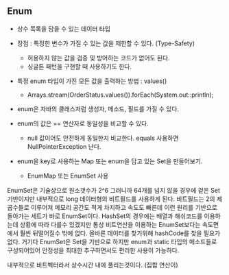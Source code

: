 ## Enum

- 상수 목록을 담을 수 있는 데이터 타입
- 장점 : 특정한 변수가 가질 수 있는 값을 제한할 수 있다. (Type-Safety)
  - 허용하지 않는 값을 검증 및 방어하는 코드가 없어도 된다. 
  - 싱글톤 패턴을 구현할 때 사용하기도 한다.

- 특정 enum 타입이 가진 모든 값을 출력하는 방법 : values() 
  - Arrays.stream(OrderStatus.values()).forEach(System.out::println);

- enum은 자바의 클래스처럼 생성자, 메소드, 필드를 가질 수 있다.

- enum의 값은 == 연산자로 동일성을 비교할 수 있다. 
  - null 값이어도 안전하게 동일한지 비교한다. equals 사용하면 NullPointerException 난다.

- enum을 key로 사용하는 Map 또는 enum을 담고 있는 Set을 만들어보기.
  - EnumMap 또는 EnumSet 사용 

EnumSet은 기술상으로 원소갯수가 2^6 그러니까 64개를 넘지 않을 경우에 겉은 Set 기반이지만 내부적으로 long 데이터형의 비트필드를 사용하게 된다. 
비트필드는 2의 제곱수들로 이루어져 메모리 공간도 적게 차지하고 속도도 빠른데 이런 원리를 기반으로 돌아가는 세트가 바로 EnumSet이다. 
HashSet의 경우에는 배열과 해쉬코드를 이용하는데 상황에 따라 다를수 있겠지만 통상 비트연산을 이용하는 
EnumSet보다는 속도면에서 훨씬 뒤떨어질수 밖에 없다.
올바른 데이터를 찾기위해 hashCode를 찾을 필요가 없다. 
거기다 EnumSet은 Set을 기반으로 하지만 enum과 static 타입의 메소드들로 구성되어있어 안정성을 최대한 추구하면서도 편리한 사용이 가능하다.

내부적으로 비트벡터라서 상수시간 내에 풀리는것이다. (집합 연산이)

